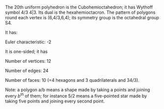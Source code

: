 The 20th uniform polyhedron is the Cubohemioctahedron; it has Wythoff
symbol 4/3 4|3. Its dual is the hexahemioctacron. The pattern of
polygons round each vertex is (6,4/3,6,4); its symmetry group is the
octahedral group S4.

It has:

Euler characteristic: -2

It is one-sided; it has

Number of vertices: 12

Number of edges: 24

Number of faces: 10 (=4 hexagons and 3 quadrilaterals and
3<span>4/3</span>).

Note: a polygon a/b means a shape made by taking a points and joining
every $b^{th}$ of them; for instance 5/2 means a five-pointed star made
by taking five points and joining every second point.
